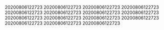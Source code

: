 20200806122723
20200806122723
20200806122723
20200806122723
20200806122723
20200806122723
20200806122723
20200806122723
20200806122723
20200806122723
20200806122723
20200806122723
20200806122723
20200806122723
20200806122723
